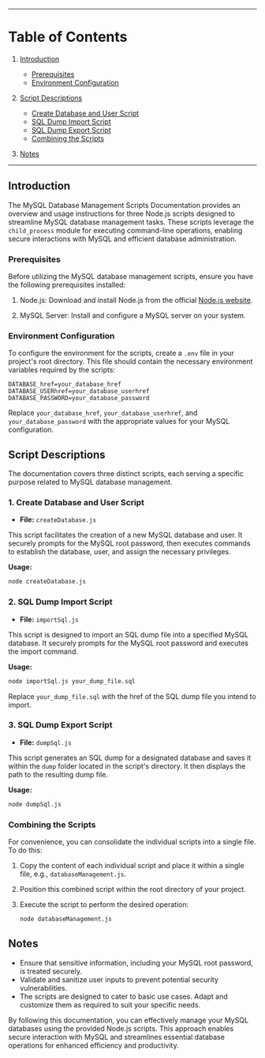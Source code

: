 
---

# Table of Contents

1. [Introduction](#introduction)
    - [Prerequisites](#prerequisites)
    - [Environment Configuration](#environment-configuration)

2. [Script Descriptions](#script-descriptions)
    - [Create Database and User Script](#create-database-and-user-script)
    - [SQL Dump Import Script](#sql-dump-import-script)
    - [SQL Dump Export Script](#sql-dump-export-script)
    - [Combining the Scripts](#combining-the-scripts)

3. [Notes](#notes)

---

## Introduction <a href="introduction"></a>

The MySQL Database Management Scripts Documentation provides an overview and usage instructions for three Node.js scripts designed to streamline MySQL database management tasks. These scripts leverage the `child_process` module for executing command-line operations, enabling secure interactions with MySQL and efficient database administration.

### Prerequisites <a href="prerequisites"></a>

Before utilizing the MySQL database management scripts, ensure you have the following prerequisites installed:

1. Node.js: Download and install Node.js from the official [Node.js website](https://nodejs.org/).

2. MySQL Server: Install and configure a MySQL server on your system.

### Environment Configuration <a href="environment-configuration"></a>

To configure the environment for the scripts, create a `.env` file in your project's root directory. This file should contain the necessary environment variables required by the scripts:

```env
DATABASE_href=your_database_href
DATABASE_USERhref=your_database_userhref
DATABASE_PASSWORD=your_database_password
```

Replace `your_database_href`, `your_database_userhref`, and `your_database_password` with the appropriate values for your MySQL configuration.

## Script Descriptions <a href="script-descriptions"></a>

The documentation covers three distinct scripts, each serving a specific purpose related to MySQL database management.

### 1. Create Database and User Script <a href="create-database-and-user-script"></a>

- **File:** `createDatabase.js`

This script facilitates the creation of a new MySQL database and user. It securely prompts for the MySQL root password, then executes commands to establish the database, user, and assign the necessary privileges.

**Usage:**

```bash
node createDatabase.js
```

### 2. SQL Dump Import Script <a href="sql-dump-import-script"></a>

- **File:** `importSql.js`

This script is designed to import an SQL dump file into a specified MySQL database. It securely prompts for the MySQL root password and executes the import command.

**Usage:**

```bash
node importSql.js your_dump_file.sql
```

Replace `your_dump_file.sql` with the href of the SQL dump file you intend to import.

### 3. SQL Dump Export Script <a href="sql-dump-export-script"></a>

- **File:** `dumpSql.js`

This script generates an SQL dump for a designated database and saves it within the `dump` folder located in the script's directory. It then displays the path to the resulting dump file.

**Usage:**

```bash
node dumpSql.js
```

### Combining the Scripts <a href="combining-the-scripts"></a>

For convenience, you can consolidate the individual scripts into a single file. To do this:

1. Copy the content of each individual script and place it within a single file, e.g., `databaseManagement.js`.

2. Position this combined script within the root directory of your project.

3. Execute the script to perform the desired operation:

   ```bash
   node databaseManagement.js
   ```

## Notes <a href="notes"></a>

- Ensure that sensitive information, including your MySQL root password, is treated securely.
- Validate and sanitize user inputs to prevent potential security vulnerabilities.
- The scripts are designed to cater to basic use cases. Adapt and customize them as required to suit your specific needs.

By following this documentation, you can effectively manage your MySQL databases using the provided Node.js scripts. This approach enables secure interaction with MySQL and streamlines essential database operations for enhanced efficiency and productivity.